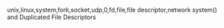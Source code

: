 unix,linux,system,fork,socket,udp,0,fd,file,file descriptor,network
system() and Duplicated File Descriptors
